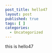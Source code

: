 ```yaml
---
post_title: hello47
layout: post
published: true
tags: [ ]
categories:
  - Uncategorized
---
```

this is hello47
